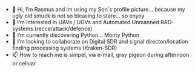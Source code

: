 - 👋 Hi, I’m Rasmus and im using my Son`s profile picture... because my ugly old smuck is not so bleasing to stare... so enyoy
- 👀 I’m interested in UAVs / UGVs and Automated Unmanned RAD-systems (recce/attack/defence)
- 🌱 I’m currently discovering Python... Monty Python
- 💞️ I’m looking to collaborate on Digital SDR and signal directon/location finding processing systems (Kraken-SDR)
- 📫 How to reach me is simpel, via e-mail, gray pigeon during afternoon or celluar
<!---
RamsesHarrysson/RamsesHarrysson is a ✨ special ✨ repository because its `README.md` (this file) appears on your GitHub profile.
You can click the Preview link to take a look at your changes.
--->

